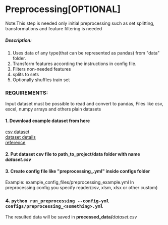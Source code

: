 # Preprocessing[OPTIONAL]
Note:This step is needed only initial preprocessing such as set splitting, transformations and feature filtering is needed

##### Description:
1. Uses data of any type(that can be represented as pandas) from "data" folder. 
2. Transform features according the instructions in config file. 
3. Filters non-needed features
4. splits to sets
5. Optionally shuffles train set


### REQUIREMENTS:
Input dataset must be possible to read and convert to pandas, Files like csv, excel, numpy arrays and others plain datasets

#### 1. Download example dataset from here
[csv dataset](https://raw.githubusercontent.com/jbrownlee/Datasets/master/pima-indians-diabetes.data.csv) <br/>
[dataset details](https://raw.githubusercontent.com/jbrownlee/Datasets/master/pima-indians-diabetes.names) <br/>
[reference](https://machinelearningmastery.com/tutorial-first-neural-network-python-keras/) <br/>
#### 2. Put dataset csv file to **path_to_project/data** folder with name _dataset.csv_

#### 3. Create config file like "preprocessing_<something>.yml" inside **configs** folder <br/>
Example: example_config_files/preprocessing_example.yml
In preprocessing config you specify reader(csv, xlsm, xlsx or other custom)

### 4. `python run_preprocessing --config-yml configs/preprocessing_<something>.yml`
The resulted data will be saved in **processed_data/**_dataset.csv_
